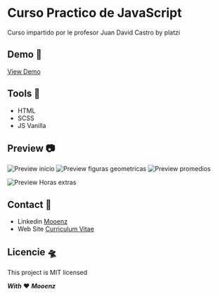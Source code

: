 # **Curso Practico de JavaScript**

Curso impartido por le profesor Juan David Castro by platzi

## **Demo** 🚀

[View Demo](https://mooenz.github.io/platzi-curso-practico-js/)

## **Tools** 🔨

- HTML
- SCSS
- JS Vanilla

## **Preview** 📷

![Preview inicio](./assets/inicio.png)
![Preview figuras geometricas](./assets/figuras-geometricas.png)
![Preview promedios](./assets/porcentajes-promedio.png)
<!-- ![Preview analisis salarial](./assets/analisis-salarial.png) -->
![Preview Horas extras](./assets/horas-extras.png)

## **Contact** 📧

- Linkedin [Mooenz](https://www.linkedin.com/in/mooenz/)
- Web Site [Curriculum Vitae](https://mooenz.github.io/curriculum-vitae/)

## **Licencie** 🛸

This project is MIT licensed

**_With_** ❤️ **_Mooenz_**
